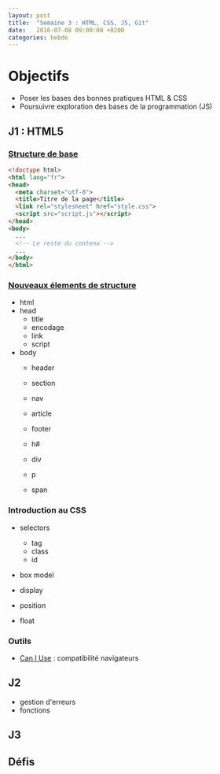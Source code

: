 ```yaml
---
layout: post
title:  "Semaine 3 : HTML, CSS, JS, Git"
date:   2016-07-08 09:00:00 +0200
categories: hebdo
---
```


# Objectifs
- Poser les bases des bonnes pratiques HTML & CSS
- Poursuivre exploration des bases de la programmation (JS)

## J1 : HTML5

### [Structure de base](http://www.alsacreations.com/article/lire/1374-html-5-structure-globale-du-document.html)

```html
<!doctype html>
<html lang="fr">
<head>
  <meta charset="utf-8">
  <title>Titre de la page</title>
  <link rel="stylesheet" href="style.css">
  <script src="script.js"></script>
</head>
<body>
  ...
  <!-- Le reste du contenu -->
  ...
</body>
</html>
```

### [Nouveaux élements de structure](http://www.alsacreations.com/article/lire/1376-html5-section-article-nav-header-footer-aside.html)


- html
- head
   - title
   - encodage
   - link
   - script
- body
  - header
  - section
  - nav
  - article
  - footer

  - h#
  - div
  - p
  - span

### Introduction au CSS

- selectors
  - tag
  - class
  - id

- box model

- display

- position

- float


### Outils

- [Can I Use](http://caniuse.com/#cats=HTML5) : compatibilité navigateurs

## J2

- gestion d'erreurs
- fonctions

## J3

## Défis

